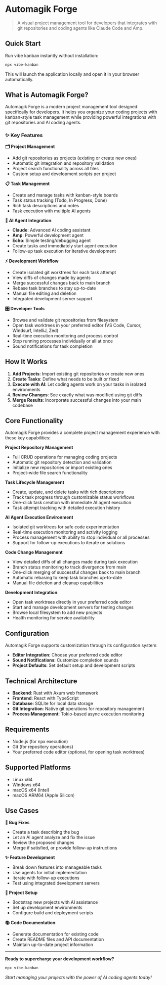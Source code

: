 # Automagik Forge

> A visual project management tool for developers that integrates with git repositories and coding agents like Claude Code and Amp.

## Quick Start

Run vibe kanban instantly without installation:

```bash
npx vibe-kanban
```

This will launch the application locally and open it in your browser automatically.

## What is Automagik Forge?

Automagik Forge is a modern project management tool designed specifically for developers. It helps you organize your coding projects with kanban-style task management while providing powerful integrations with git repositories and AI coding agents.

### ✨ Key Features

**🗂️ Project Management**
- Add git repositories as projects (existing or create new ones)
- Automatic git integration and repository validation
- Project search functionality across all files
- Custom setup and development scripts per project

**📋 Task Management**
- Create and manage tasks with kanban-style boards
- Task status tracking (Todo, In Progress, Done)
- Rich task descriptions and notes
- Task execution with multiple AI agents

**🤖 AI Agent Integration**
- **Claude**: Advanced AI coding assistant
- **Amp**: Powerful development agent
- **Echo**: Simple testing/debugging agent
- Create tasks and immediately start agent execution
- Follow-up task execution for iterative development

**⚡ Development Workflow**
- Create isolated git worktrees for each task attempt
- View diffs of changes made by agents
- Merge successful changes back to main branch
- Rebase task branches to stay up-to-date
- Manual file editing and deletion
- Integrated development server support

**🎛️ Developer Tools**
- Browse and validate git repositories from filesystem
- Open task worktrees in your preferred editor (VS Code, Cursor, Windsurf, IntelliJ, Zed)
- Real-time execution monitoring and process control
- Stop running processes individually or all at once
- Sound notifications for task completion

## How It Works

1. **Add Projects**: Import existing git repositories or create new ones
2. **Create Tasks**: Define what needs to be built or fixed
3. **Execute with AI**: Let coding agents work on your tasks in isolated environments
4. **Review Changes**: See exactly what was modified using git diffs
5. **Merge Results**: Incorporate successful changes into your main codebase

## Core Functionality

Automagik Forge provides a complete project management experience with these key capabilities:

**Project Repository Management**
- Full CRUD operations for managing coding projects
- Automatic git repository detection and validation  
- Initialize new repositories or import existing ones
- Project-wide file search functionality

**Task Lifecycle Management**
- Create, update, and delete tasks with rich descriptions
- Track task progress through customizable status workflows
- One-click task creation with immediate AI agent execution
- Task attempt tracking with detailed execution history

**AI Agent Execution Environment**
- Isolated git worktrees for safe code experimentation
- Real-time execution monitoring and activity logging
- Process management with ability to stop individual or all processes
- Support for follow-up executions to iterate on solutions

**Code Change Management**
- View detailed diffs of all changes made during task execution
- Branch status monitoring to track divergence from main
- One-click merging of successful changes back to main branch
- Automatic rebasing to keep task branches up-to-date
- Manual file deletion and cleanup capabilities

**Development Integration**
- Open task worktrees directly in your preferred code editor
- Start and manage development servers for testing changes
- Browse local filesystem to add new projects
- Health monitoring for service availability

## Configuration

Automagik Forge supports customization through its configuration system:

- **Editor Integration**: Choose your preferred code editor
- **Sound Notifications**: Customize completion sounds
- **Project Defaults**: Set default setup and development scripts

## Technical Architecture

- **Backend**: Rust with Axum web framework
- **Frontend**: React with TypeScript
- **Database**: SQLite for local data storage
- **Git Integration**: Native git operations for repository management
- **Process Management**: Tokio-based async execution monitoring

## Requirements

- Node.js (for npx execution)
- Git (for repository operations)
- Your preferred code editor (optional, for opening task worktrees)

## Supported Platforms

- Linux x64
- Windows x64
- macOS x64 (Intel)
- macOS ARM64 (Apple Silicon)

## Use Cases

**🔧 Bug Fixes**
- Create a task describing the bug
- Let an AI agent analyze and fix the issue
- Review the proposed changes
- Merge if satisfied, or provide follow-up instructions

**✨ Feature Development**
- Break down features into manageable tasks
- Use agents for initial implementation
- Iterate with follow-up executions
- Test using integrated development servers

**🚀 Project Setup**
- Bootstrap new projects with AI assistance
- Set up development environments
- Configure build and deployment scripts

**📚 Code Documentation**
- Generate documentation for existing code
- Create README files and API documentation
- Maintain up-to-date project information

---

**Ready to supercharge your development workflow?**

```bash
npx vibe-kanban
```

*Start managing your projects with the power of AI coding agents today!*
